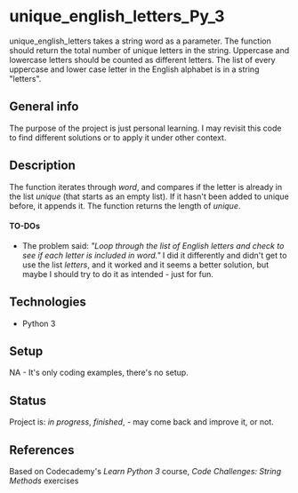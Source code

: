 # unique_english_letters_Py_3
unique_english_letters takes a string word as a parameter. The function should return the total number of unique letters in the string. Uppercase and lowercase letters should be counted as different letters. The list of every uppercase and lower case letter in the English alphabet is in a string "letters".

## General info
The purpose of the project is just personal learning. I may revisit this code to find different solutions or to apply it under other context. 

## Description
The function iterates through _word_, and compares if the letter is already in the list _unique_ (that starts as an empty list). If it hasn't been added to unique before, it appends it. The function returns the length of _unique_. 

#### TO-DOs
* The problem said: _"Loop through the list of English letters and check to see if each letter is included in word."_ I did it differently and didn't get to use the list _letters_,  and it worked and it seems a better solution, but maybe I should try to do it as intended - just for fun. 

## Technologies
* Python 3

## Setup
NA - It's only coding examples, there's no setup.

## Status
Project is: _in progress_, _finished_, - may come back and improve it, or not.


## References
Based on Codecademy's _Learn Python 3_ course, _Code Challenges: String Methods_ exercises
